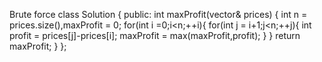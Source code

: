 Brute force
class Solution {
public:
int maxProfit(vector<int>& prices) {
int n = prices.size(),maxProfit = 0;
for(int i =0;i<n;++i){
for(int j = i+1;j<n;++j){
int profit = prices[j]-prices[i];
maxProfit = max(maxProfit,profit);
}
}
return maxProfit;
}
};